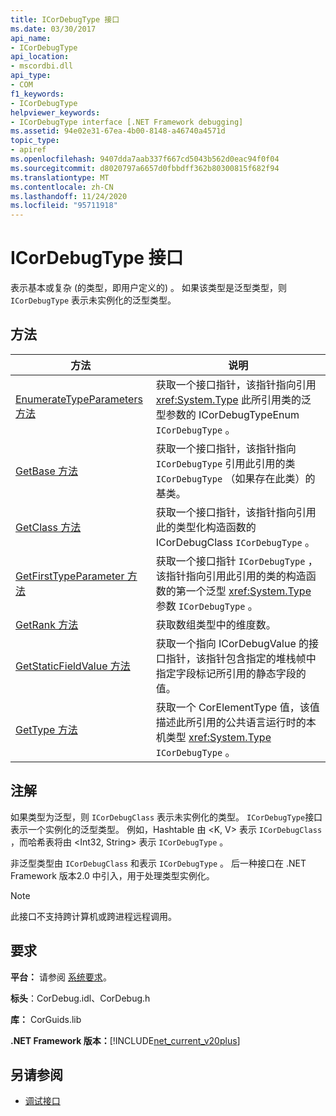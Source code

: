 ```yaml
---
title: ICorDebugType 接口
ms.date: 03/30/2017
api_name:
- ICorDebugType
api_location:
- mscordbi.dll
api_type:
- COM
f1_keywords:
- ICorDebugType
helpviewer_keywords:
- ICorDebugType interface [.NET Framework debugging]
ms.assetid: 94e02e31-67ea-4b00-8148-a46740a4571d
topic_type:
- apiref
ms.openlocfilehash: 9407dda7aab337f667cd5043b562d0eac94f0f04
ms.sourcegitcommit: d8020797a6657d0fbbdff362b80300815f682f94
ms.translationtype: MT
ms.contentlocale: zh-CN
ms.lasthandoff: 11/24/2020
ms.locfileid: "95711918"
---
```

# <a name="icordebugtype-interface"></a>ICorDebugType 接口

表示基本或复杂 (的类型，即用户定义的) 。 如果该类型是泛型类型，则 `ICorDebugType` 表示未实例化的泛型类型。  
  
## <a name="methods"></a>方法  
  
|方法|说明|  
|------------|-----------------|  
|[EnumerateTypeParameters 方法](icordebugtype-enumeratetypeparameters-method.md)|获取一个接口指针，该指针指向引用 <xref:System.Type> 此所引用类的泛型参数的 ICorDebugTypeEnum `ICorDebugType` 。|  
|[GetBase 方法](icordebugtype-getbase-method.md)|获取一个接口指针，该指针指向 `ICorDebugType` 引用此引用的类 `ICorDebugType` （如果存在此类）的基类。|  
|[GetClass 方法](icordebugtype-getclass-method.md)|获取一个接口指针，该指针指向引用此的类型化构造函数的 ICorDebugClass `ICorDebugType` 。|  
|[GetFirstTypeParameter 方法](icordebugtype-getfirsttypeparameter-method.md)|获取一个接口指针 `ICorDebugType` ，该指针指向引用此引用的类的构造函数的第一个泛型 <xref:System.Type> 参数 `ICorDebugType` 。|  
|[GetRank 方法](icordebugtype-getrank-method.md)|获取数组类型中的维度数。|  
|[GetStaticFieldValue 方法](icordebugtype-getstaticfieldvalue-method.md)|获取一个指向 ICorDebugValue 的接口指针，该指针包含指定的堆栈帧中指定字段标记所引用的静态字段的值。|  
|[GetType 方法](icordebugtype-gettype-method.md)|获取一个 CorElementType 值，该值描述此所引用的公共语言运行时的本机类型 <xref:System.Type> `ICorDebugType` 。|  
  
## <a name="remarks"></a>注解  

 如果类型为泛型，则 `ICorDebugClass` 表示未实例化的类型。 `ICorDebugType`接口表示一个实例化的泛型类型。 例如，Hashtable 由 \<K, V> 表示 `ICorDebugClass` ，而哈希表将由 \<Int32, String> 表示 `ICorDebugType` 。  
  
 非泛型类型由 `ICorDebugClass` 和表示 `ICorDebugType` 。 后一种接口在 .NET Framework 版本2.0 中引入，用于处理类型实例化。  
  
> [!NOTE]
> 此接口不支持跨计算机或跨进程远程调用。  
  
## <a name="requirements"></a>要求  

 **平台：** 请参阅 [系统要求](../../get-started/system-requirements.md)。  
  
 **标头**：CorDebug.idl、CorDebug.h  
  
 **库：** CorGuids.lib  
  
 **.NET Framework 版本：**[!INCLUDE[net_current_v20plus](../../../../includes/net-current-v20plus-md.md)]  
  
## <a name="see-also"></a>另请参阅

- [调试接口](debugging-interfaces.md)
